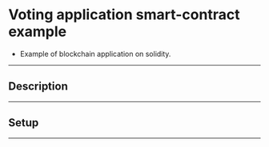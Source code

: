 # Voting application smart-contract example
- Example of blockchain application on solidity.

---

## Description

---

## Setup

---
